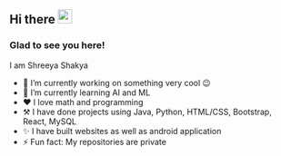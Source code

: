 <!-- ![Banner](https://github.com/kmhmubin/kmhmubin/blob/master/GitHub-Profile-Cover.jpg)
 -->

<h2>Hi there <img src="https://media.giphy.com/media/hvRJCLFzcasrR4ia7z/giphy.gif" width="25px"></h2>

<h3>Glad to see you here!</h3>
<!-- ### Hi there 👋
 -->
I am Shreeya Shakya



<!-- **Shreeya777/Shreeya777** is a ✨ _special_ ✨ repository because its `README.md` (this file) appears on your GitHub profile.
 -->
<!-- Here are some ideas to get you started:
 -->
 
 
- 🔭 I’m currently working on something very cool 😉
- 🌱 I’m currently learning AI and ML
- ❤  I love math and programming
- ⚒  I have done projects using Java, Python, HTML/CSS, Bootstrap, React, MySQL
- ✨  I have built websites as well as android application
- ⚡ Fun fact: My repositories are private

<!-- - 👯 I’m looking to collaborate on  -->
<!-- - 🤔 I’m looking for help with ... -->
<!-- - 💬 Ask me about ... -->
<!-- - 📫 How to reach me:  -->
<!-- - 😄 Pronouns: ... -->
 


<!-- [![Shreeya's github stats](https://github-readme-stats.vercel.app/api?username=Shreeya777&count_private=true&show_icons=true&theme=radical&hide_rank=false)](https://github.com/anuraghazra/github-readme-stats) -->
<!-- 
<!-- Connect with me -->
<!-- <h3 align="left">Connect with me:</h3>
<p align="left">

<a href="https://mobile.twitter.com/shakya_shreeya" target="blank"><img align="center" src="https://github.com/kmhmubin/kmhmubin/blob/master/assets/twitter.svg" alt="kmhmubin" height="30" width="30" /></a>
<a href="https://www.linkedin.com/in/shreeya-shakya-98339120a/" target="blank"><img align="center" src="https://github.com/kmhmubin/kmhmubin/blob/master/assets/linkedin.svg" alt="kmhmubin" height="30" width="30" /></a>
<a href="https://www.facebook.com/shreeya.shakya.1213/" target="blank"><img align="center" src="https://github.com/kmhmubin/kmhmubin/blob/master/assets/facebook.svg" alt="kmhmubin" height="30" width="30" /></a>
<a href="https://www.instagram.com/ayeerhs.shakya/" target="blank"><img align="center" src="https://github.com/kmhmubin/kmhmubin/blob/master/assets/instagram.svg" alt="kmhmubin" height="30" width="30" /></a>


</p> --> 





